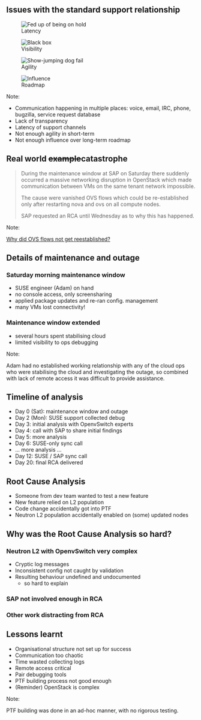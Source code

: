 <!-- .slide: data-state="normal" id="issues" data-menu-title="Issues" data-timing="120" -->
## Issues with the standard support relationship

<div class="container">
  <div class="item">
    <figure class="fragment">
        <img data-src="images/on-hold.jpg" alt="Fed up of being on hold" />
        <figcaption>Latency</figcaption>
    </figure>
  </div>
  <div class="item">
    <figure class="fragment">
        <img data-src="images/black-box.png" alt="Black box" />
        <figcaption>Visibility</figcaption>
    </figure>
  </div>
  <div class="item">
    <figure class="fragment">
        <img data-src="images/agile-dog.jpg" alt="Show-jumping dog fail" />
        <figcaption>Agility</figcaption>
    </figure>
  </div>
  <div class="item">
    <figure class="fragment">
        <img data-src="images/influence.jpg" alt="Influence" />
        <figcaption>Roadmap</figcaption>
    </figure>
  </div>
</div>

Note:

*   Communication happening in multiple places:
    voice, email, IRC, phone, bugzilla, service request database
*   Lack of transparency
*   Latency of support channels
*   Not enough agility in short-term
*   Not enough influence over long-term roadmap


<!-- .slide: data-state="normal" id="catastrophe" data-menu-title="Real world example" data-timing="120" -->
## Real world <del>example</del>catastrophe

<blockquote class="fragment">
<p>

During the maintenance window at SAP on Saturday there suddenly
occurred a massive networking disruption in OpenStack which made
communication between VMs on the same tenant network impossible.

</p><p>

The cause were vanished OVS flows which could be re-established only
after restarting nova and ovs on all compute nodes.

</p><p>

SAP requested an RCA until Wednesday as to why this has happened.

</blockquote>

Note:

[Why did OVS flows not get reestablished?](https://bugzilla.suse.com/show_bug.cgi?id=1013841)


<!-- .slide: data-state="normal" id="outage" data-menu-title="Outage details" data-timing="120" -->
## Details of maintenance and outage

### Saturday morning maintenance window

*   <!-- .element: class="fragment" -->
    SUSE engineer (Adam) on hand
*   <!-- .element: class="fragment" -->
    no console access, only screensharing
*   <!-- .element: class="fragment" -->
    applied package updates and re-ran config. management
*   <!-- .element: class="fragment" -->
    many VMs lost connectivity!

### Maintenance window extended <!-- .element: class="fragment" -->

*   <!-- .element: class="fragment" -->
    several hours spent stabilising cloud
*   <!-- .element: class="fragment" -->
    limited visibility to ops debugging

Note:

Adam had no established working relationship with any of the cloud ops
who were stabilising the cloud and investigating the outage, so
combined with lack of remote access it was difficult to provide
assistance.


<!-- .slide: data-state="normal" id="timeline" data-menu-title="Timeline" data-timing="120" -->
## Timeline of analysis

*   Day 0 (Sat): maintenance window and outage
*   <!-- .element: class="fragment" -->
    Day 2 (Mon): SUSE support collected debug
*   <!-- .element: class="fragment" -->
    Day 3: initial analysis with OpenvSwitch experts
*   <!-- .element: class="fragment" -->
    Day 4: call with SAP to share initial findings
*   <!-- .element: class="fragment" -->
    Day 5: more analysis
*   <!-- .element: class="fragment" -->
    Day 6: SUSE-only sync call
*   <!-- .element: class="fragment" -->
    ... more analysis ...
*   <!-- .element: class="fragment" -->
    Day 12: SUSE / SAP sync call
*   <!-- .element: class="fragment" -->
    Day 20: final RCA delivered


<!-- .slide: data-state="normal" id="RCA" data-menu-title="RCA" data-timing="120" -->
## Root Cause Analysis

*   <!-- .element: class="fragment" -->
    Someone from dev team wanted to test a new feature
*   <!-- .element: class="fragment" -->
    New feature relied on L2 population
*   <!-- .element: class="fragment" -->
    Code change accidentally got into PTF
*  <!-- .element: class="fragment" -->
    Neutron L2 population accidentally enabled on (some)
    updated nodes


<!-- .slide: data-state="normal" id="RCA-hard" data-menu-title="Why was it hard?" data-timing="120" -->
## Why was the Root Cause Analysis so hard?

### Neutron L2 with OpenvSwitch very complex <!-- .element: class="fragment" -->

*   <!-- .element: class="fragment" -->
    Cryptic log messages
*   <!-- .element: class="fragment" -->
    Inconsistent config not caught by validation
*   <!-- .element: class="fragment" -->
    Resulting behaviour undefined and undocumented
    *    <!-- .element: class="fragment" -->
         so hard to explain

### SAP not involved enough in RCA <!-- .element: class="fragment" -->

### Other work distracting from RCA <!-- .element: class="fragment" -->


<!-- .slide: data-state="normal" id="lessons-learnt" data-menu-title="Lessons learnt" data-timing="60" -->
## Lessons learnt

*   <!-- .element: class="fragment" -->
    Organisational structure not set up for success
*   <!-- .element: class="fragment" -->
    Communication too chaotic
*   <!-- .element: class="fragment" -->
    Time wasted collecting logs
*   <!-- .element: class="fragment" -->
    Remote access critical
*   <!-- .element: class="fragment" -->
    Pair debugging tools
*   <!-- .element: class="fragment" -->
    PTF building process not good enough
*   <!-- .element: class="fragment fg-bright-red" -->
    (Reminder) OpenStack is complex

Note:

PTF building was done in an ad-hoc manner, with no rigorous
testing.
